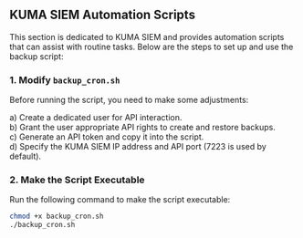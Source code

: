 ## KUMA SIEM Automation Scripts

This section is dedicated to KUMA SIEM and provides automation scripts that can assist with routine tasks. Below are the steps to set up and use the backup script:

### 1. Modify `backup_cron.sh`
Before running the script, you need to make some adjustments:

   a) Create a dedicated user for API interaction.  
   b) Grant the user appropriate API rights to create and restore backups.  
   c) Generate an API token and copy it into the script.  
   d) Specify the KUMA SIEM IP address and API port (7223 is used by default).

### 2. Make the Script Executable
Run the following command to make the script executable:

```bash
chmod +x backup_cron.sh
./backup_cron.sh
